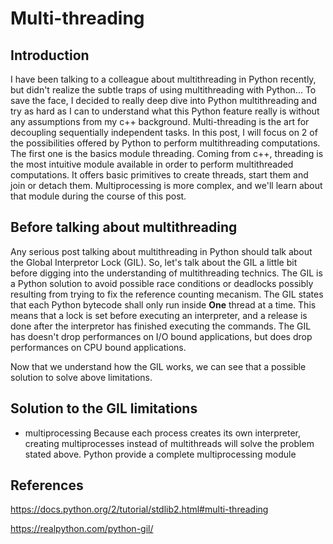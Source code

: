 # Multi-threading


## Introduction

I have been talking to a colleague about multithreading in Python recently, but didn't realize the subtle traps of using
multithreading with Python... To save the face, I decided to really deep dive into Python multithreading and 
try as hard as I can to understand what this Python feature really is without any assumptions from my c++ background.
Multi-threading is the art for decoupling sequentially independent tasks. In this post, I will focus on 2 of the possibilities
offered by Python to perform multithreading computations. The first one is the basics module threading.
Coming from c++, threading is the most intuitive module available in order to perform multithreaded computations.
It offers basic primitives to create threads, start them and join or detach them.
Multiprocessing is more complex, and we'll learn about that module during the course of this post.

## Before talking about multithreading

Any serious post talking about multithreading in Python should talk about the Global Interpretor Lock (GIL).
So, let's talk about the GIL a little bit before digging into the understanding of multithreading technics.
The GIL is a Python solution to avoid possible race conditions or deadlocks possibly resulting from trying to fix the reference counting mecanism.
The GIL states that each Python bytecode shall only run inside **One** thread at a time. This means that a lock is set before executing an interpreter, and a release is done after the interpretor has finished executing the commands.
The GIL has doesn't drop performances on I/O bound applications, but does drop performances on CPU bound applications.

Now that we understand how the GIL works, we can see that a possible solution to solve above limitations.

## Solution to the GIL limitations

- multiprocessing
  Because each process creates its own interpreter, creating multiprocesses instead of multithreads will solve the problem
  stated above.
  Python provide a complete multiprocessing module



## References 

https://docs.python.org/2/tutorial/stdlib2.html#multi-threading

https://realpython.com/python-gil/
